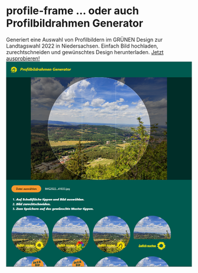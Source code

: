 # profile-frame ... oder auch Profilbildrahmen Generator
Generiert eine Auswahl von Profilbildern im GRÜNEN Design zur Landtagswahl 2022 in Niedersachsen.
Einfach Bild hochladen, zurechtschneiden und gewünschtes Design herunterladen. [Jetzt ausprobieren!](https://profilbegruenung.jenskrumsieck.de/)
![](/.github/screen.png)
